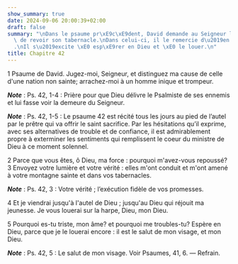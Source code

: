 ```yaml
---
show_summary: true
date: 2024-09-06 20:00:39+02:00
draft: false
summary: "\nDans le psaume pr\xE9c\xE9dent, David demande au Seigneur la gr\xE2ce\
  \ de revoir son tabernacle.\nDans celui-ci, il le remercie d\u2019en avoir approch\xE9\
  .\nIl s\u2019excite \xE0 esp\xE9rer en Dieu et \xE0 le louer.\n"
title: Chapitre 42
---
```





1 Psaume de David. Jugez-moi, Seigneur, et distinguez ma cause de celle d'une nation non sainte; arrachez-moi à un homme inique et trompeur.

***Note*** :  Ps. 42, 1-4 : Prière pour que Dieu délivre le Psalmiste de ses ennemis et lui fasse voir la demeure du Seigneur.

***Note*** :  Ps. 42, 1-5 : Le psaume 42 est récité tous les jours au pied de l’autel par le prêtre qui va offrir le saint sacrifice. Par les hésitations qu’il exprime, avec ses alternatives de trouble et de confiance, il est admirablement propre à exterminer les sentiments qui remplissent le coeur du ministre de Dieu à ce moment solennel.

2 Parce que vous êtes, ô Dieu, ma force : pourquoi m'avez-vous repoussé? 3 Envoyez votre lumière et votre vérité : elles m'ont conduit et m'ont amené à votre montagne sainte et dans vos tabernacles.

***Note*** :  Ps. 42, 3 : Votre vérité ; l’exécution fidèle de vos promesses.

4 Et je viendrai jusqu'à l'autel de Dieu ; jusqu'au Dieu qui réjouit ma jeunesse. Je vous louerai sur la harpe, Dieu, mon Dieu.


5 Pourquoi es-tu triste, mon âme? et pourquoi me troubles-tu? Espère en Dieu, parce que je le louerai encore : il est le salut de mon visage, et mon Dieu.

***Note*** :  Ps. 42, 5 : Le salut de mon visage. Voir Psaumes, 41, 6. ― Refrain.

